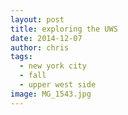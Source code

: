 ```yaml
---
layout: post
title: exploring the UWS
date: 2014-12-07
author: chris
tags:
  - new york city
  - fall
  - upper west side
image: MG_1543.jpg
---
```

